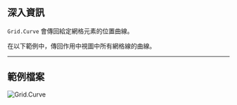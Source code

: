 ## 深入資訊
`Grid.Curve` 會傳回給定網格元素的位置曲線。

在以下範例中，傳回作用中視圖中所有網格線的曲線。
___
## 範例檔案

![Grid.Curve](./Revit.Elements.Grid.Curve_img.jpg)
